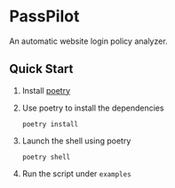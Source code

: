 # PassPilot

An automatic website login policy analyzer.

## Quick Start

1. Install [poetry](https://python-poetry.org)
2. Use poetry to install the dependencies

   ```shell
   poetry install
   ```

3. Launch the shell using poetry

   ```shell
   poetry shell
   ```

4. Run the script under `examples`
